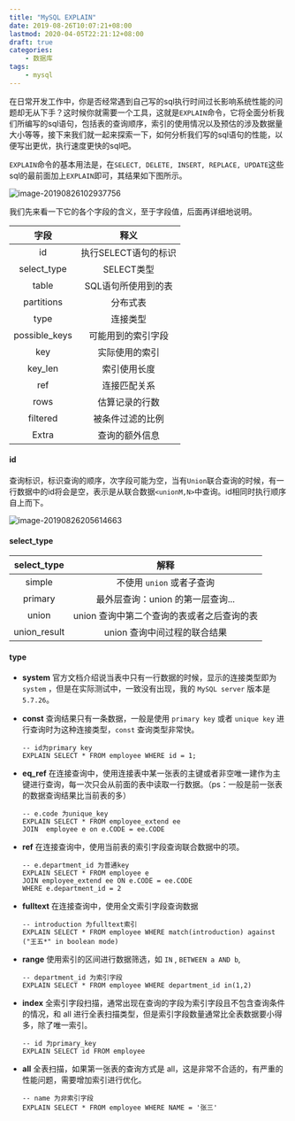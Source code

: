 ```yaml
---
title: "MySQL EXPLAIN"
date: 2019-08-26T10:07:21+08:00
lastmod: 2020-04-05T22:21:12+08:00
draft: true
categories:
    - 数据库
tags:
    - mysql
---
```


在日常开发工作中，你是否经常遇到自己写的sql执行时间过长影响系统性能的问题却无从下手？这时候你就需要一个工具，这就是`EXPLAIN`命令，它将全面分析我们所编写的sql语句，包括表的查询顺序，索引的使用情况以及预估的涉及数据量大小等等，接下来我们就一起来探索一下，如何分析我们写的sql语句的性能，以便写出更优，执行速度更快的sql吧。

<!--more-->

`EXPLAIN`命令的基本用法是，在`SELECT, DELETE, INSERT, REPLACE, UPDATE`这些sql的最前面加上`EXPLAIN`即可，其结果如下图所示。

![image-20190826102937756](https://jankeyfu-blog.oss-cn-beijing.aliyuncs.com/explain_demo.png)

我们先来看一下它的各个字段的含义，至于字段值，后面再详细地说明。

|     字段      |         释义         |
| :-----------: | :------------------: |
|      id       | 执行SELECT语句的标识 |
|  select_type  |      SELECT类型      |
|     table     | SQL语句所使用到的表  |
|  partitions   |       分布式表       |
|     type      |       连接类型       |
| possible_keys |  可能用到的索引字段  |
|      key      |    实际使用的索引    |
|    key_len    |     索引使用长度     |
|      ref      |     连接匹配关系     |
|     rows      |    估算记录的行数    |
|   filtered    |   被条件过滤的比例   |
|     Extra     |    查询的额外信息    |

#### id

查询标识，标识查询的顺序，次字段可能为空，当有`Union`联合查询的时候，有一行数据中的id将会是空，表示是从联合数据`<unionM,N>`中查询。id相同时执行顺序自上而下。

![image-20190826205614663](/img/image-20190826205614663-6824289.png)

#### select_type

| select_type  |                    解释                    |
| :----------: | :----------------------------------------: |
|    simple    |         不使用 `union` 或者子查询          |
|   primary    |     最外层查询：union 的第一层查询...      |
|    union     | union 查询中第二个查询的表或者之后查询的表 |
| union_result |        union 查询中间过程的联合结果        |

#### type

- **system** 官方文档介绍说当表中只有一行数据的时候，显示的连接类型即为 `system` ，但是在实际测试中，一致没有出现，我的 `MySQL server` 版本是 `5.7.26`。

- **const** 查询结果只有一条数据，一般是使用 `primary key` 或者 `unique key` 进行查询时为这种连接类型，`const` 查询类型非常快。

  ```mysql
  -- id为primary key
  EXPLAIN SELECT * FROM employee WHERE id = 1;
  ```


- **eq_ref** 在连接查询中，使用连接表中某一张表的主键或者非空唯一建作为主键进行查询，每一次只会从前面的表中读取一行数据。（ps：一般是前一张表的数据查询结果比当前表的多）

  ```mysql
  -- e.code 为unique_key
  EXPLAIN SELECT * FROM employee_extend ee 
  JOIN  employee e on e.CODE = ee.CODE
  ```

- **ref** 在连接查询中，使用当前表的索引字段查询联合数据中的项。

  ```mysql
  -- e.department_id 为普通key
  EXPLAIN SELECT * FROM employee e 
  JOIN employee_extend ee ON e.CODE = ee.CODE
  WHERE e.department_id = 2
  ```

- **fulltext** 在连接查询中，使用全文索引字段查询数据

  ```mysql
  -- introduction 为fulltext索引
  EXPLAIN SELECT * FROM employee WHERE match(introduction) against ("王五*" in boolean mode)
  ```

- **range** 使用索引的区间进行数据筛选，如 `IN` , `BETWEEN a AND b`, 

  ```mysql
  -- department_id 为索引字段
  EXPLAIN SELECT * FROM employee WHERE department_id in(1,2)
  ```

- **index** 全索引字段扫描，通常出现在查询的字段为索引字段且不包含查询条件的情况，和 all 进行全表扫描类型，但是索引字段数量通常比全表数据要小得多，除了唯一索引。

  ```mysql
  -- id 为primary_key
  EXPLAIN SELECT id FROM employee
  ```

- **all** 全表扫描，如果第一张表的查询方式是 all，这是非常不合适的，有严重的性能问题，需要增加索引进行优化。

  ```mysql
  -- name 为非索引字段
  EXPLAIN SELECT * FROM employee WHERE NAME = '张三'
  ```

